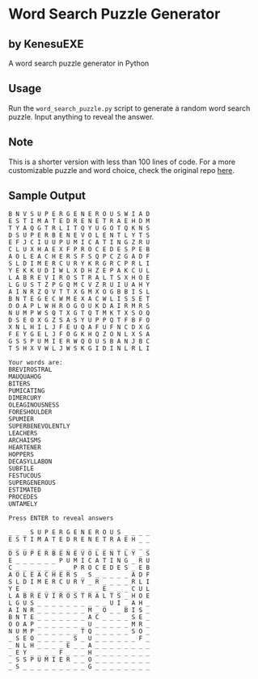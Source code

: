 # Word Search Puzzle Generator
## by KenesuEXE

A word search puzzle generator in Python   

## Usage
Run the `word_search_puzzle.py` script to generate a random word search puzzle. Input anything to reveal the answer.

## Note
This is a shorter version with less than 100 lines of code. For a more customizable puzzle and word choice, check the original repo [here](https://github.com/KenesuEXE/word-search-puzzle).

## Sample Output
```
B N V S U P E R G E N E R O U S W I A D
E S T I M A T E D R E N E T R A E H D M
T Y A Q G T R L I T Q Y U G O T Q K N S
D S U P E R B E N E V O L E N T L Y T S
E F J C I U U P U M I C A T I N G Z R U
C L U X H A E X F P R O C E D E S P E B
A O L E A C H E R S F S Q P C Z G A D F
S L D I M E R C U R Y K R G R C P R L I
Y E K K U D I W L X D H Z E P A K C U L
L A B R E V I R O S T R A L T S X H O E
L G U S T Z P G Q M C V Z R U I U A H Y
A I N R Z Q V T T X G M X O G B B I S L
B N T E G E C W M E X A C W L I S S E T
O O A P L W H R O G O U K D A I R M R S
N U M P W S Q T X G T Q T M K T X S O Q
D S E O X G Z S A S Y U P P Q T F B F O
X N L H I L J F E U Q A F U F N C D X G
F E Y G E L J F O G K H Q Z O N L X S A
G S S P U M I E R W Q O U S B A N J B C
T S H X V W L J W S K G I D I N L R L I

Your words are:
BREVIROSTRAL
MAUQUAHOG
BITERS
PUMICATING
DIMERCURY
OLEAGINOUSNESS
FORESHOULDER
SPUMIER
SUPERBENEVOLENTLY
LEACHERS
ARCHAISMS
HEARTENER
HOPPERS
DECASYLLABON
SUBFILE
FESTUCOUS
SUPERGENEROUS
ESTIMATED
PROCEDES
UNTAMELY

Press ENTER to reveal answers

_ _ _ S U P E R G E N E R O U S _ _ _ _
E S T I M A T E D R E N E T R A E H _ _
_ _ _ _ _ _ _ _ _ _ _ _ _ _ _ _ _ _ _ _
D S U P E R B E N E V O L E N T L Y _ S
E _ _ _ _ _ _ P U M I C A T I N G _ R U
C _ _ _ _ _ _ _ _ P R O C E D E S _ E B
A O L E A C H E R S _ S _ _ _ _ _ A D F
S L D I M E R C U R Y _ R _ _ _ _ R L I
Y E _ _ _ _ _ _ _ _ _ _ _ E _ _ _ C U L
L A B R E V I R O S T R A L T S _ H O E
L G U S _ _ _ _ _ _ _ _ _ _ U I _ A H _
A I N R _ _ _ _ _ _ _ M _ O _ _ B I S _
B N T E _ _ _ _ _ _ _ A C _ _ _ _ S E _
O O A P _ _ _ _ _ _ _ U _ _ _ _ _ M R _
N U M P _ _ _ _ _ _ T Q _ _ _ _ _ S O _
_ S E O _ _ _ _ _ S _ U _ _ _ _ _ _ F _
_ N L H _ _ _ _ E _ _ A _ _ _ _ _ _ _ _
_ E Y _ _ _ _ F _ _ _ H _ _ _ _ _ _ _ _
_ S S P U M I E R _ _ O _ _ _ _ _ _ _ _
_ S _ _ _ _ _ _ _ _ _ G _ _ _ _ _ _ _ _
```
